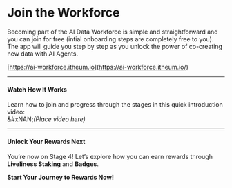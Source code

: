 # Join the Workforce

Becoming part of the AI Data Workforce is simple and straightforward and you can join for free (intial onboarding steps are completely free to you). The app will guide you step by step as you unlock the power of co-creating new data with AI Agents.

[https://ai-workforce.itheum.io](https://ai-workforce.itheum.io/)

***



#### **Watch How It Works**

Learn how to join and progress through the stages in this quick introduction video:\
&#xNAN;_(Place video here)_

***

#### **Unlock Your Rewards Next**

You’re now on Stage 4! Let’s explore how you can earn rewards through **Liveliness Staking** and **Badges**.

**Start Your Journey to Rewards Now!**
